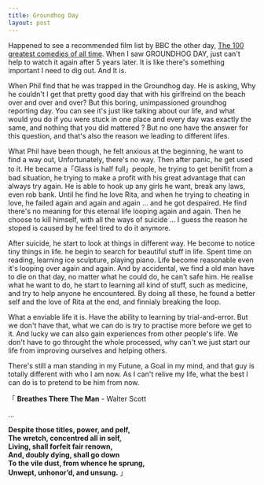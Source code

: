 ```yaml
---
title: Groundhog Day
layout: post
---
```


Happened to see a recommended film list by BBC the other day, [The 100 greatest comedies of all time](http://www.bbc.com/culture/story/20170821-the-100-greatest-comedies-of-all-time). When I saw GROUNDHOG DAY, just can't help to watch it again after 5 years later. It is like there's something important I need to dig out. And It is.

When Phil find that he was trapped in the Groundhog day.  He is asking, Why he couldn't I get that pretty good day that with his girlfreind on the beach over and over and over? But this boring, unimpassioned groundhog reporting day. You can see it's just like talking about our life, and what would you do if you were stuck in one place and every day was exactly the same, and nothing that you did mattered ? But no one have the answer for this question, and that's also the reason we leading to different lifes. 
 
What Phil have been though, he felt anxious at the beginning, he want to find a way out, Unfortunately, there's no way. Then after panic, he get used to it. He became a「Glass is half full」people, he trying to get benifit from a bad situation, he trying to make a profit with his great advantage that can always try again. He is able to hook up any girls he want, break any laws, even rob bank. Until he find he love Rita, and when he trying to cheating in love, he failed again and again and again ... and he got despaired. He find there's no meaning for this eternal life looping again and again. Then he choose to kill himself, with all the ways of suicide ... I guess the reason he stoped is caused by he feel tired to do it anymore.

After suicide, he start to look at things in different way. He become to notice tiny things in life. he begin to search for beautiful stuff in life. Spent time on reading, learning ice sculpture, playing piano. Life become reasonable even it's looping over again and again. And by accidental, we find a old man have to die on that day, no matter what he could do, he can't safe him. He realise what he want to do, he start to learning all kind of stuff, such as medicine, and try to help anyone he encountered. By doing all these, he found a better self and the love of Rita at the end, and finnialy breaking the loop.

What a enviable life it is. Have the ability to learning by trial-and-error. But we don't have that, what we can do is try to practise more before we get to it. And lucky we can also gain experiences from other people's life. We don't have to go throught the whole processed, why can't we just start our life from improving ourselves and helping others. 

There's still a man standing in my Futune, a Goal in my mind, and that guy is totally different with who I am now.   As I can't relive my life, what the best I can do is to pretend to be him from now.

「 **Breathes There The Man**   - Walter Scott

...

**Despite those titles, power, and pelf,** <br>
**The wretch, concentred all in self,**<br>
**Living, shall forfeit fair renown,**<br>
**And, doubly dying, shall go down** <br>
**To the vile dust, from whence he sprung,** <br>
**Unwept, unhonor’d, and unsung.** 」


